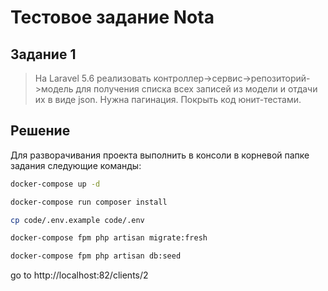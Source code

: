 Тестовое задание Nota
=====================
Задание 1
---------
>На Laravel 5.6 реализовать контроллер->сервис->репозиторий->модель для получения списка всех записей из модели и отдачи их в виде json. Нужна пагинация. Покрыть код юнит-тестами.


Решение
-------
Для разворачивания проекта выполнить в консоли в корневой папке задания следующие команды:


```bash
docker-compose up -d
```

```bash
docker-compose run composer install
```

```bash
cp code/.env.example code/.env
```

```bash
docker-compose fpm php artisan migrate:fresh
```

```bash
docker-compose fpm php artisan db:seed
```

go to http://localhost:82/clients/2
